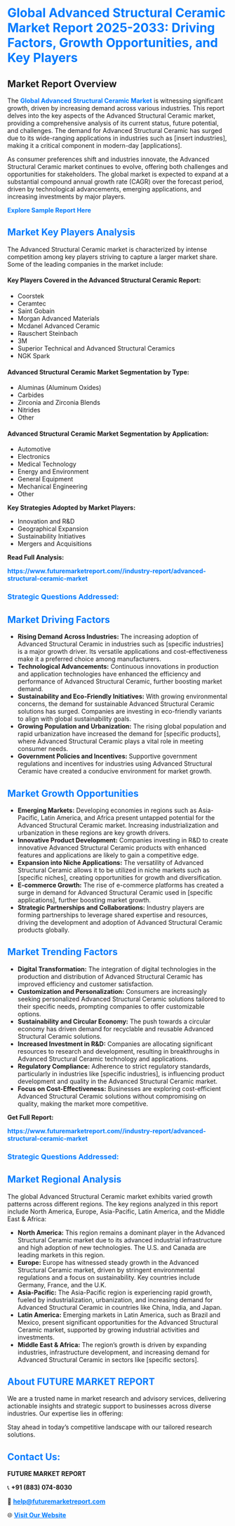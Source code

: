 <h1 style="color: #007BFF;">Global Advanced Structural Ceramic Market Report 2025-2033: Driving Factors, Growth Opportunities, and Key Players</h1>

<section id="overview">
<h2>Market Report Overview</h2>
<p>The <a href="https://www.futuremarketreport.com//industry-report/advanced-structural-ceramic-market" style="color: #007BFF; text-decoration: none;"><strong>Global Advanced Structural Ceramic Market</strong></a> is witnessing significant growth, driven by increasing demand across various industries. This report delves into the key aspects of the Advanced Structural Ceramic market, providing a comprehensive analysis of its current status, future potential, and challenges. The demand for Advanced Structural Ceramic has surged due to its wide-ranging applications in industries such as [insert industries], making it a critical component in modern-day [applications].</p>
<p>As consumer preferences shift and industries innovate, the Advanced Structural Ceramic market continues to evolve, offering both challenges and opportunities for stakeholders. The global market is expected to expand at a substantial compound annual growth rate (CAGR) over the forecast period, driven by technological advancements, emerging applications, and increasing investments by major players.</p>
</section>

<section id="overview">
<p><a href="https://www.futuremarketreport.com//request-sample/reportId=90108" style="color: #007BFF; text-decoration: none;"><strong>Explore Sample Report Here</strong></a></p>
</section>

<section id="key-players">
<h2 style="color: #007BFF;">Market Key Players Analysis</h2>
<p>The Advanced Structural Ceramic market is characterized by intense competition among key players striving to capture a larger market share. Some of the leading companies in the market include:</p>
<h4>Key Players Covered in the Advanced Structural Ceramic Report:</h4>
<ul><li>Coorstek</li><li>Ceramtec</li><li>Saint Gobain</li><li>Morgan Advanced Materials</li><li>Mcdanel Advanced Ceramic</li><li>Rauschert Steinbach</li><li>3M</li><li>Superior Technical and Advanced Structural Ceramics</li><li>NGK Spark</li></ul>
<h4>Advanced Structural Ceramic Market Segmentation by Type:</h4>
<ul><li>Aluminas (Aluminum Oxides)</li><li>Carbides</li><li>Zirconia and Zirconia Blends</li><li>Nitrides</li><li>Other</li></ul>

<h4>Advanced Structural Ceramic Market Segmentation by Application:</h4>
<ul><li>Automotive</li><li>Electronics</li><li>Medical Technology</li><li>Energy and Environment</li><li>General Equipment</li><li>Mechanical Engineering</li><li>Other</li></ul>
<p><strong>Key Strategies Adopted by Market Players:</strong></p>
<ul>
<li>Innovation and R&D</li>
<li>Geographical Expansion</li>
<li>Sustainability Initiatives</li>
<li>Mergers and Acquisitions</li>
</ul>
</section>

<section>
<p><strong>Read Full Analysis: </strong></p><a href="https://www.futuremarketreport.com//industry-report/advanced-structural-ceramic-market" style="color: #007BFF; text-decoration: none;"><strong>https://www.futuremarketreport.com//industry-report/advanced-structural-ceramic-market</strong></a>
<h3 style="color: #007BFF;">Strategic Questions Addressed:</h3>
</section>

<section id="driving-factors">
<h2 style="color: #007BFF;">Market Driving Factors</h2>
<ul>
<li><strong>Rising Demand Across Industries:</strong> The increasing adoption of Advanced Structural Ceramic in industries such as [specific industries] is a major growth driver. Its versatile applications and cost-effectiveness make it a preferred choice among manufacturers.</li>
<li><strong>Technological Advancements:</strong> Continuous innovations in production and application technologies have enhanced the efficiency and performance of Advanced Structural Ceramic, further boosting market demand.</li>
<li><strong>Sustainability and Eco-Friendly Initiatives:</strong> With growing environmental concerns, the demand for sustainable Advanced Structural Ceramic solutions has surged. Companies are investing in eco-friendly variants to align with global sustainability goals.</li>
<li><strong>Growing Population and Urbanization:</strong> The rising global population and rapid urbanization have increased the demand for [specific products], where Advanced Structural Ceramic plays a vital role in meeting consumer needs.</li>
<li><strong>Government Policies and Incentives:</strong> Supportive government regulations and incentives for industries using Advanced Structural Ceramic have created a conducive environment for market growth.</li>
</ul>
</section>

<section id="growth-opportunities">
<h2 style="color: #007BFF;">Market Growth Opportunities</h2>
<ul>
<li><strong>Emerging Markets:</strong> Developing economies in regions such as Asia-Pacific, Latin America, and Africa present untapped potential for the Advanced Structural Ceramic market. Increasing industrialization and urbanization in these regions are key growth drivers.</li>
<li><strong>Innovative Product Development:</strong> Companies investing in R&D to create innovative Advanced Structural Ceramic products with enhanced features and applications are likely to gain a competitive edge.</li>
<li><strong>Expansion into Niche Applications:</strong> The versatility of Advanced Structural Ceramic allows it to be utilized in niche markets such as [specific niches], creating opportunities for growth and diversification.</li>
<li><strong>E-commerce Growth:</strong> The rise of e-commerce platforms has created a surge in demand for Advanced Structural Ceramic used in [specific applications], further boosting market growth.</li>
<li><strong>Strategic Partnerships and Collaborations:</strong> Industry players are forming partnerships to leverage shared expertise and resources, driving the development and adoption of Advanced Structural Ceramic products globally.</li>
</ul>
</section>

<section id="trending-factors">
<h2 style="color: #007BFF;">Market Trending Factors</h2>
<ul>
<li><strong>Digital Transformation:</strong> The integration of digital technologies in the production and distribution of Advanced Structural Ceramic has improved efficiency and customer satisfaction.</li>
<li><strong>Customization and Personalization:</strong> Consumers are increasingly seeking personalized Advanced Structural Ceramic solutions tailored to their specific needs, prompting companies to offer customizable options.</li>
<li><strong>Sustainability and Circular Economy:</strong> The push towards a circular economy has driven demand for recyclable and reusable Advanced Structural Ceramic solutions.</li>
<li><strong>Increased Investment in R&D:</strong> Companies are allocating significant resources to research and development, resulting in breakthroughs in Advanced Structural Ceramic technology and applications.</li>
<li><strong>Regulatory Compliance:</strong> Adherence to strict regulatory standards, particularly in industries like [specific industries], is influencing product development and quality in the Advanced Structural Ceramic market.</li>
<li><strong>Focus on Cost-Effectiveness:</strong> Businesses are exploring cost-efficient Advanced Structural Ceramic solutions without compromising on quality, making the market more competitive.</li>
</ul>
</section>

<section>
<p><strong>Get Full Report: </strong></p><a href="https://www.futuremarketreport.com//industry-report/advanced-structural-ceramic-market" style="color: #007BFF; text-decoration: none;"><strong>https://www.futuremarketreport.com//industry-report/advanced-structural-ceramic-market</strong></a>
<h3 style="color: #007BFF;">Strategic Questions Addressed:</h3>
</section>


<section id="regional-analysis">
<h2 style="color: #007BFF;">Market Regional Analysis</h2>
<p>The global Advanced Structural Ceramic market exhibits varied growth patterns across different regions. The key regions analyzed in this report include North America, Europe, Asia-Pacific, Latin America, and the Middle East & Africa:</p>
<ul>
<li><strong>North America:</strong> This region remains a dominant player in the Advanced Structural Ceramic market due to its advanced industrial infrastructure and high adoption of new technologies. The U.S. and Canada are leading markets in this region.</li>
<li><strong>Europe:</strong> Europe has witnessed steady growth in the Advanced Structural Ceramic market, driven by stringent environmental regulations and a focus on sustainability. Key countries include Germany, France, and the U.K.</li>
<li><strong>Asia-Pacific:</strong> The Asia-Pacific region is experiencing rapid growth, fueled by industrialization, urbanization, and increasing demand for Advanced Structural Ceramic in countries like China, India, and Japan.</li>
<li><strong>Latin America:</strong> Emerging markets in Latin America, such as Brazil and Mexico, present significant opportunities for the Advanced Structural Ceramic market, supported by growing industrial activities and investments.</li>
<li><strong>Middle East & Africa:</strong> The region’s growth is driven by expanding industries, infrastructure development, and increasing demand for Advanced Structural Ceramic in sectors like [specific sectors].</li>
</ul>
</section>

<footer>
<h2 style="color: #007BFF;">About FUTURE MARKET REPORT</h2>
<p>We are a trusted name in market research and advisory services, delivering actionable insights and strategic support to businesses across diverse industries. Our expertise lies in offering:</p>

<p>Stay ahead in today’s competitive landscape with our tailored research solutions.</p>

<h2 style="color: #007BFF;">Contact Us:</h2>
<p><strong>FUTURE MARKET REPORT</strong></p>
<p>📞 <strong>+91 (883) 074-8030</strong></p>
<p>📧 <strong><a href="mailto:help@futuremarketreport.com" style="color: #007BFF;">help@futuremarketreport.com</a></strong></p>
<p>🌐 <strong><a href="https://www.futuremarketreport.com/" style="color: #007BFF;">Visit Our Website</a></strong></p>
</footer>